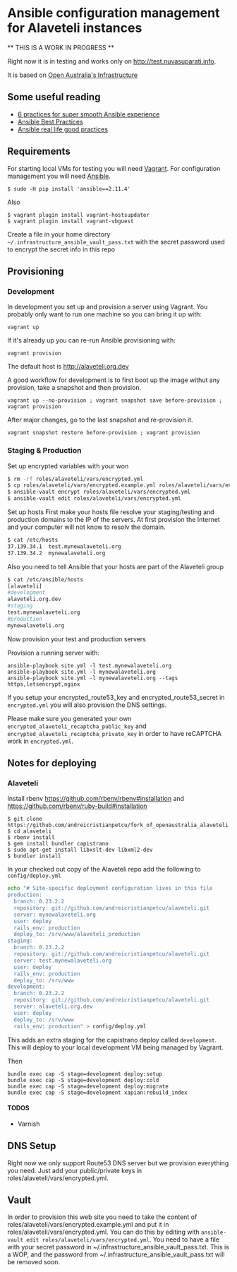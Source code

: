 # Ansible configuration management for Alaveteli instances

** THIS IS A WORK IN PROGRESS **

Right now it is in testing and works only on http://test.nuvasuparati.info.

It is based on [Open Australia's Infrastructure](https://github.com/openaustralia/infrastructure)

## Some useful reading

* [6 practices for super smooth Ansible experience](http://hakunin.com/six-ansible-practices)
* [Ansible Best Practices](http://docs.ansible.com/playbooks_best_practices.html)
* [Ansible real life good practices](https://www.reinteractive.net/posts/167-ansible-real-life-good-practices)

## Requirements

For starting local VMs for testing you will need [Vagrant](https://www.vagrantup.com/).
For configuration management you will need [Ansible](http://docs.ansible.com/).

```
$ sudo -H pip install 'ansible==2.11.4'
```

Also
```
$ vagrant plugin install vagrant-hostsupdater
$ vagrant plugin install vagrant-vbguest
```

Create a file in your home directory `~/.infrastructure_ansible_vault_pass.txt` with the secret
password used to encrypt the secret info in this repo

## Provisioning

### Development

In development you set up and provision a server using Vagrant. You probably only want to run
one machine so you can bring it up with:

    vagrant up

If it's already up you can re-run Ansible provisioning with:

    vagrant provision

The default host is http://alaveteli.org.dev

A good workflow for development is to first boot up the image withut any provision, take a snapshot and then provision.

```
vagrant up --no-provision ; vagrant snapshot save before-provision ; vagrant provision
```

After major changes, go to the last snapshot and re-provision it.

```
vagrant snapshot restore before-provision ; vagrant provision
```

### Staging & Production
Set up encrypted variables with your won
```bash
$ rm -rf roles/alaveteli/vars/encrypted.yml
$ cp roles/alaveteli/vars/encrypted.example.yml roles/alaveteli/vars/encrypted.yml
$ ansible-vault encrypt roles/alaveteli/vars/encrypted.yml
$ ansible-vault edit roles/alaveteli/vars/encrypted.yml
```

Set up hosts
First make your hosts file resolve your staging/testing and production domains to the IP of the servers. At first provision the Internet and your computer will not know to resolv the domain.

```bash
$ cat /etc/hosts
37.139.34.1  test.mynewalaveteli.org
37.139.34.2  mynewalaveteli.org
```

Also you need to tell Ansible that your hosts are part of the Alaveteli group

```bash
$ cat /etc/ansible/hosts
[alaveteli]
#development
alaveteli.org.dev
#staging
test.mynewalaveteli.org
#production
mynewalaveteli.org
```
Now provision your test and production servers

Provision a running server with:

    ansible-playbook site.yml -l test.mynewalaveteli.org
    ansible-playbook site.yml -l mynewalaveteli.org
    ansible-playbook site.yml -l mynewalaveteli.org --tags https,letsencrypt,nginx


If you setup your encrypted_route53_key and encrypted_route53_secret in `encrypted.yml` you will also provision the DNS settings.

Please make sure you generated your own `encrypted_alaveteli_recaptcha_public_key` and `encrypted_alaveteli_recaptcha_private_key` in order to have reCAPTCHA work in `encrypted.yml`.

## Notes for deploying

### Alaveteli

Install rbenv https://github.com/rbenv/rbenv#installation and https://github.com/rbenv/ruby-build#installation

```
$ git clone https://github.com/andreicristianpetcu/fork_of_openaustralia_alaveteli.git
$ cd alaveteli
$ rbenv install
$ gem install bundler capistrano
$ sudo apt-get install libxslt-dev libxml2-dev
$ bundler install
```

In your checked out copy of the Alaveteli repo add the following to `config/deploy.yml`

```bash
echo "# Site-specific deployment configuration lives in this file
production:
  branch: 0.23.2.2
  repository: git://github.com/andreicristianpetcu/alaveteli.git
  server: mynewalaveteli.org
  user: deploy
  rails_env: production
  deploy_to: /srv/www/alaveteli_production
staging:
  branch: 0.23.2.2
  repository: git://github.com/andreicristianpetcu/alaveteli.git
  server: test.mynewalaveteli.org
  user: deploy
  rails_env: production
  deploy_to: /srv/www
development:
  branch: 0.23.2.2
  repository: git://github.com/andreicristianpetcu/alaveteli.git
  server: alaveteli.org.dev
  user: deploy
  deploy_to: /srv/www
  rails_env: production" > config/deploy.yml
```

This adds an extra staging for the capistrano deploy called `development`. This will deploy to your
local development VM being managed by Vagrant.

Then
```
bundle exec cap -S stage=development deploy:setup
bundle exec cap -S stage=development deploy:cold
bundle exec cap -S stage=development deploy:migrate
bundle exec cap -S stage=development xapian:rebuild_index
```

#### TODOS

* Varnish

## DNS Setup

Right now we only support Route53 DNS server but we provision everything you need. Just add your public/private keys in roles/alaveteli/vars/encrypted.yml.

## Vault

In order to provision this web site you need to take the content of roles/alaveteli/vars/encrypted.example.yml and put it in roles/alaveteli/vars/encrypted.yml.
You can do this by editing with `ansible-vault edit roles/alaveteli/vars/encrypted.yml`. You need to have a file with your secret password in ~/.infrastructure_ansible_vault_pass.txt.
This is a WOP, and the password from ~/.infrastructure_ansible_vault_pass.txt will be removed soon.
